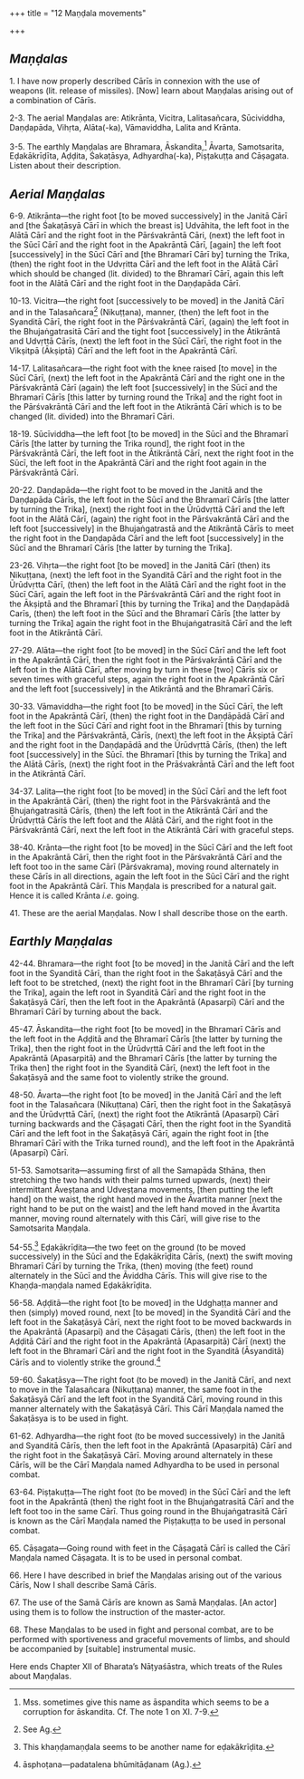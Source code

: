 +++
title = "12 Maṇḍala movements"

+++
## *Maṇḍalas*

1\. I have now properly described Cārīs in connexion with the use of weapons (lit. release of missiles). [Now] learn about Maṇḍalas arising out of a combination of Cārīs.

2-3. The aerial Maṇḍalas are: Atikrānta, Vicitra, Lalitasañcara, Sūcividdha, Daṇḍapāda, Vihṛta, Alāta(-ka), Vāmaviddha, Lalita and Krānta.

3-5. The earthly Maṇḍalas are Bhramara, Āskandita,[^1] Āvarta, Samotsarita, Eḍakākrīḍīta, Aḍḍita, Śakaṭāsya, Adhyardha(-ka), Piṣṭakuṭṭa and Cāṣagata. Listen about their description.


[^1]:  Mss. sometimes give this name as āspandita which seems to be a corruption for āskandita. Cf. The note 1 on XI. 7-9.

## *Aerial Maṇḍalas*

6-9. Atikrānta—the right foot [to be moved successively] in the Janitā Cārī and [the Śakaṭāsyā Cārī in which the breast is] Udvāhita, the left foot in the Alātā Cārī and the right foot in the Pārśvakrāntā Cāri, (next) the left foot in the Sūcī Cārī and the right foot in the Apakrāntā Cārī, [again] the left foot [successively] in the Sūcī Cārī and [the Bhramarī Cārī by] turning the Trika, (then) the right foot in the Udvṛitta Cārī and the left foot in the Alātā Cārī which should be changed (lit. divided) to the Bhramarī Cārī, again this left foot in the Alātā Cārī and the right foot in the Daṇḍapāda Cārī.

10-13. Vicitra—the right foot [successively to be moved] in the Janitā Cārī and in the Talasañcara[^2] (Nikuṭṭana), manner, (then) the left foot in the Syanditā Cārī, the right foot in the Pārśvakrāntā Cārī, (again) the left foot in the Bhujaṅgatrasitā Cārī and the tight foot [successively] in the Ātikrāntā and Udvṛttā Cārīs, (next) the left foot in the Sūcī Cārī, the right foot in the Vikṣitpā (Ākṣiptā) Cārī and the left foot in the Apakrāntā Cārī.


[^2]:  See Ag.

14-17. Lalitasañcara—the right foot with the knee raised [to move] in the Sūcī Cārī, (next) the left foot in the Apakrāntā Cārī and the right one in the Pārśvakrāntā Cārī (again) the left foot [successively] in the Sūcī and the Bhramarī Cārīs [this latter by turning round the Trika] and the right foot in the Pārśvakrāntā Cārī and the left foot in the Atikrāntā Cārī which is to be changed (lit. divided) into the Bhramarī Cāri.

18-19. Sūcīviddha—the left foot [to be moved] in the Sūcī and the Bhramarī Cārīs [the latter by turning the Trika round], the right foot in the Pārśvakrāntā Cārī, the left foot in the Ātikrāntā Cārī, next the right foot in the Sūcī, the left foot in the Apakrāntā Cārī and the right foot again in the Pārśvakrāntā Cārī.

20-22. Daṇḍapāda—the right foot to be moved in the Janitā and the Daṇḍapāda Cārīs, the left foot in the Sūcī and the Bhramarī Cārīs [the latter by turning the Trika], (next) the right foot in the Ūrūdvṛttā Cārī and the left foot in the Alātā Cārī, (again) the right foot in the Pārśvakrāntā Cārī and the left foot [successively] in the Bhujaṅgatrastā and the Atikrāntā Cārīs to meet the right foot in the Daṇḍapāda Cārī and the left foot [successively] in the Sūcī and the Bhramarī Cārīs [the latter by turning the Trika].

23-26. Vihṛta—the right foot [to be moved] in the Janitā Cārī (then) its Nikuṭṭana, (next) the left foot in the Syanditā Cārī and the right foot in the Ūrūdvṛtta Cārī, (then) the left foot in the Alātā Cārī and the right foot in the Sūcī Cārī, again the left foot in the Pārśvakrāntā Cārī and the right foot in the Ākṣiptā and the Bhramarī [this by turning the Trika] and the Daṇḍapādā Carīs, (then) the left foot in the Sūcī and the Bhramarī Cārīs [the latter by turning the Trika] again the right foot in the Bhujaṅgatrasitā Cārī and the left foot in the Atikrāntā Cārī.

27-29. Alāta—the right foot [to be moved] in the Sūcī Cārī and the left foot in the Apakrāntā Cārī, then the right foot in the Pārśvakrāntā Cārī and the left foot in the Alātā Cārī, after moving by turn in these [two] Cārīs six or seven times with graceful steps, again the right foot in the Apakrāntā Cārī and the left foot [successively] in the Atikrāntā and the Bhramarī Cārīs.

30-33. Vāmaviddha—the right foot [to be moved] in the Sūcī Cārī, the left foot in the Apakrāntā Cārī, (then) the right foot in the Daṇḍāpādā Cārī and the left foot in the Sūcī Cārī and right foot in the Bhramarī [this by turning the Trika] and the Pārśvakrāntā, Cārīs, (next) the left foot in the Ākṣiptā Cārī and the right foot in the Daṇḍapādā and the Ūrūdvṛttā Cārīs, (then) the left foot [successively] in the Sūcī. the Bhramarī [this by turning the Trika] and the Alātā Cārīs, (next) the right foot in the Prāśvakrāntā Cārī and the left foot in the Atikrāntā Cārī.

34-37. Lalita—the right foot [to be moved] in the Sūcī Cārī and the left foot in the Apakrāntā Cārī, (then) the right foot in the Pārśvakrāntā and the Bhujaṅgatrasitā Cārīs, (then) the left foot in the Atikrāntā Cārī and the Ūrūdvṛttā Cārīs the left foot and the Alātā Cārī, and the right foot in the Pārśvakrāntā Cārī, next the left foot in the Atikrāntā Cārī with graceful steps.

38-40. Krānta—the right foot [to be moved] in the Sūcī Cārī and the left foot in the Apakrāntā Cārī, then the right foot in the Pārśvakrāntā Cārī and the left foot too in the same Cārī (Pārśvakrama), moving round alternately in these Cārīs in all directions, again the left foot in the Sūcī Cārī and the right foot in the Apakrāntā Cārī. This Maṇḍala is prescribed for a natural gait. Hence it is called Krānta *i.e*. going.

41\. These are the aerial Maṇḍalas. Now I shall describe those on the earth.

## *Earthly Maṇḍalas*

42-44. Bhramara—the right foot [to be moved] in the Janitā Cārī and the left foot in the Syanditā Cārī, than the right foot in the Śakaṭāsyā Cārī and the left foot to be stretched, (next) the right foot in the Bhramarī Cārī [by turning the Trika], again the left root in Syanditā Cārī and the right foot in the Śakaṭāsyā Cārī, then the left foot in the Apakrāntā (Apasarpī) Cārī and the Bhramarī Cārī by turning about the back.

45-47. Āskandita—the right foot [to be moved] in the Bhramarī Cārīs and the left foot in the Aḍḍitā and the Bhramarī Cārīs [the latter by turning the Trika], then the right foot in the Ūrūdvṛttā Cārī and the left foot in the Apakrāntā (Apasarpitā) and the Bhramarī Cārīs [the latter by turning the Trika then] the right foot in the Syanditā Cārī, (next) the left foot in the Śakaṭāsyā and the same foot to violently strike the ground.

48-50. Āvarta—the right foot [to be moved] in the Janitā Cārī and the left foot in the Talasañcara (Nikuṭtana) Cārī, then the right foot in the Śakaṭāsyā and the Ūrūdvṛttā Cārī, (next) the right foot the Atikrāntā (Apasarpī) Cārī turning backwards and the Cāṣagati Cārī, then the right foot in the Syanditā Cārī and the left foot in the Śakaṭāsyā Cārī, again the right foot in [the Bhramarī Cārī with the Trika turned round), and the left foot in the Apakrāntā (Apasarpī) Cārī.

51-53. Samotsarita—assuming first of all the Samapāda Sthāna, then stretching the two hands with their palms turned upwards, (next) their intermittant Āveṣṭana and Udveṣṭana movements, [then putting the left hand] on the waist, the right hand moved in the Āvartita manner [next the right hand to be put on the waist] and the left hand moved in the Āvartita manner, moving round alternately with this Cārī, will give rise to the Samotsarita Maṇḍala.

54-55.[^3] Eḍakākrīḍita—the two feet on the ground (to be moved successively) in the Sūcī and the Eḍakākrīḍita Cārīs, (next) the swift moving Bhramarī Cārī by turning the Trika, (then) moving (the feet) round alternately in the Sūcī and the Āviddha Cārīs. This will give rise to the Khaṇḍa-maṇḍala named Eḍakākrīḍita.


[^3]:  This khaṇḍamaṇḍala seems to be another name for eḍakākrīḍita.

56-58. Aḍḍitā—the right foot [to be moved] in the Udghaṭṭa manner and then (simply) moved round, next [to be moved] in the Syanditā Cārī and the left foot in the Śakaṭāsyā Cārī, next the right foot to be moved backwards in the Apakrāntā (Apasarpī) and the Cāṣagati Cārīs, (then) the left foot in the Aḍḍitā Cārī and the right foot in the Apakrāntā (Apasarpitā) Cārī (next) the left foot in the Bhramarī Cārī and the right foot in the Syanditā (Āsyanditā) Cārīs and to violently strike the ground.[^4]

59-60. Śakaṭāsya—The right foot (to be moved) in the Janitā Cārī, and next to move in the Talasañcara (Nikuṭṭana) manner, the same foot in the Śakaṭāsyā Cārī and the left foot in the Syanditā Cārī, moving round in this manner alternately with the Śakaṭāsyā Cārī. This Cārī Maṇḍala named the Śakaṭāsya is to be used in fight.


[^4]:  āsphoṭana—padatalena bhūmitāḍanam (Ag.).

61-62. Adhyardha—the right foot (to be moved successively) in the Janitā and Syanditā Cārīs, then the left foot in the Apakrāntā (Apasarpitā) Cārī and the right foot in the Śakaṭāsyā Cārī. Moving around alternately in these Cārīs, will be the Cārī Maṇḍala named Adhyardha to be used in personal combat.

63-64. Piṣṭakuṭṭa—The right foot (to be moved) in the Sūcī Cārī and the left foot in the Apakrāntā (then) the right foot in the Bhujaṅgatrasitā Cārī and the left foot too in the same Cārī. Thus going round in the Bhujaṅgatrasitā Cārī is known as the Cārī Maṇḍala named the Piṣṭakuṭṭa to be used in personal combat.

65\. Cāṣagata—Going round with feet in the Cāṣagatā Cārī is called the Cārī Maṇḍala named Cāṣagata. It is to be used in personal combat.

66\. Here I have described in brief the Maṇḍalas arising out of the various Cārīs, Now I shall describe Samā Cārīs.

67\. The use of the Samā Cārīs are known as Samā Maṇḍalas. [An actor] using them is to follow the instruction of the master-actor.

68\. These Maṇḍalas to be used in fight and personal combat, are to be performed with sportiveness and graceful movements of limbs, and should be accompanied by [suitable] instrumental music.

Here ends Chapter XII of Bharata’s Nāṭyaśāstra, which treats of the Rules about Maṇḍalas.


